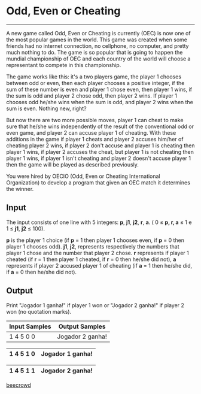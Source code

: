 # Odd, Even or Cheating

---

A new game called Odd, Even or Cheating is currently (OEC) is now one of the most popular games in the world. This game was created when some friends had no internet connection, no cellphone, no computer, and pretty much nothing to do. The game is so popular that is going to happen the mundial championship of OEC and each country of the world will choose a representant to compete in this championship.

The game works like this: it's a two players game, the player 1 chooses between odd or even, then each player chooses a positive integer, if the sum of these number is even and player 1 chose even, then player 1 wins, if the sum is odd and player 2 chose odd, then player 2 wins. If player 1 chooses odd he/she wins when the sum is odd, 
and player 2 wins when the sum is even. Nothing new, right?

But now there are two more possible moves, player 1 can cheat to make sure that he/she wins independently of the result of the conventional odd or even game, and player 2 can accuse player 1 of cheating. With these additions in the game if player 1 cheats and player 2 accuses him/her of cheating player 2 wins, if player 2 don't accuse 
and player 1 is cheating then player 1 wins, if player 2 accuses the cheat, but player 1 is not cheating then player 1 wins, if player 1 isn't cheating and player 2 doesn't accuse player 1 then the game will be played as described previously.

You were hired by OECIO (Odd, Even or Cheating International Organization) to develop a program that given an OEC match it determines the winner.

## Input

The input consists of one line with 5 integers: **p**, **j1**, **j2**, **r**, **a**. ( 0 ≤ **p, r, a** ≤ 1 e 1 ≤ **j1**, **j2** ≤ 100).

**p** is the player 1 choice (if **p** = 1 then player 1 chooses even, if **p** = 0 then player 1 chooses odd). **j1**, **j2**, represents respectively the numbers that player 1 chose and the number that player 2 chose. **r** represents if player 1 cheated (if **r** = 1 then player 1 cheated, if **r** = 0 then he/she did not), **a** represents if player 2 accused player 1 of cheating (if **a** = 1 then he/she did, if **a** = 0 then he/she did not).

## Output

Print "Jogador 1 ganha!" if player 1 won or "Jogador 2 ganha!" if player 2 won (no quotation marks).

| Input Samples | Output Samples   |
| ------------- | ---------------- |
| 1 4 5 0 0     | Jogador 2 ganha! |

| 1 4 5 1 0 | Jogador 1 ganha! |
| --------- | ---------------- |

| 1 4 5 1 1 | Jogador 2 ganha! |
| --------- | ---------------- |

[beecrowd](https://www.beecrowd.com.br/judge/en/problems/view/2059)
